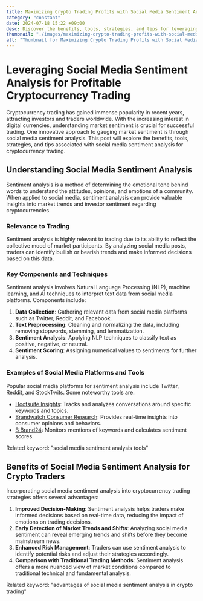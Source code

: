 ```yaml
---
title: Maximizing Crypto Trading Profits with Social Media Sentiment Analysis
category: "constant"
date: 2024-07-18 15:22 +09:00
desc: Discover the benefits, tools, strategies, and tips for leveraging social media sentiment analysis in cryptocurrency trading. Improve decision-making, detect trends, and optimize risk management.
thumbnail: "./images/maximizing-crypto-trading-profits-with-social-media-sentiment-analysis.png"
alt: "Thumbnail for Maximizing Crypto Trading Profits with Social Media Sentiment Analysis"
---
```


# Leveraging Social Media Sentiment Analysis for Profitable Cryptocurrency Trading

Cryptocurrency trading has gained immense popularity in recent years, attracting investors and traders worldwide. With the increasing interest in digital currencies, understanding market sentiment is crucial for successful trading. One innovative approach to gauging market sentiment is through social media sentiment analysis. This post will explore the benefits, tools, strategies, and tips associated with social media sentiment analysis for cryptocurrency trading.

## Understanding Social Media Sentiment Analysis

Sentiment analysis is a method of determining the emotional tone behind words to understand the attitudes, opinions, and emotions of a community. When applied to social media, sentiment analysis can provide valuable insights into market trends and investor sentiment regarding cryptocurrencies.

### Relevance to Trading

Sentiment analysis is highly relevant to trading due to its ability to reflect the collective mood of market participants. By analyzing social media posts, traders can identify bullish or bearish trends and make informed decisions based on this data.

### Key Components and Techniques

Sentiment analysis involves Natural Language Processing (NLP), machine learning, and AI techniques to interpret text data from social media platforms. Components include:

1. **Data Collection**: Gathering relevant data from social media platforms such as Twitter, Reddit, and Facebook.
2. **Text Preprocessing**: Cleaning and normalizing the data, including removing stopwords, stemming, and lemmatization.
3. **Sentiment Analysis**: Applying NLP techniques to classify text as positive, negative, or neutral.
4. **Sentiment Scoring**: Assigning numerical values to sentiments for further analysis.

### Examples of Social Media Platforms and Tools

Popular social media platforms for sentiment analysis include Twitter, Reddit, and StockTwits. Some noteworthy tools are:

- [Hootsuite Insights](https://hootsuite.com/insights): Tracks and analyzes conversations around specific keywords and topics.
- [Brandwatch Consumer Research](https://www.brandwatch.com/products/consumer-research/): Provides real-time insights into consumer opinions and behaviors.
- [B Brand24](https://brand24.com/): Monitors mentions of keywords and calculates sentiment scores.

Related keyword: "social media sentiment analysis tools"

## Benefits of Social Media Sentiment Analysis for Crypto Traders

Incorporating social media sentiment analysis into cryptocurrency trading strategies offers several advantages:

1. **Improved Decision-Making**: Sentiment analysis helps traders make informed decisions based on real-time data, reducing the impact of emotions on trading decisions.
2. **Early Detection of Market Trends and Shifts**: Analyzing social media sentiment can reveal emerging trends and shifts before they become mainstream news.
3. **Enhanced Risk Management**: Traders can use sentiment analysis to identify potential risks and adjust their strategies accordingly.
4. **Comparison with Traditional Trading Methods**: Sentiment analysis offers a more nuanced view of market conditions compared to traditional technical and fundamental analysis.

Related keyword: "advantages of social media sentiment analysis in crypto trading"
